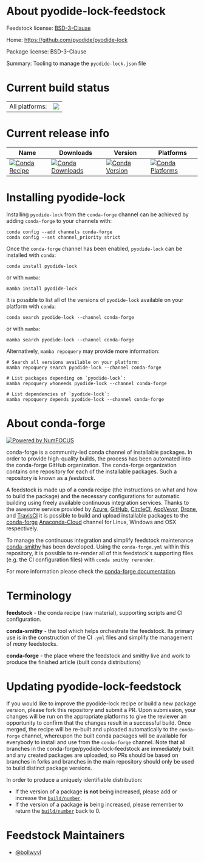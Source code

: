 About pyodide-lock-feedstock
============================

Feedstock license: [BSD-3-Clause](https://github.com/conda-forge/pyodide-lock-feedstock/blob/main/LICENSE.txt)

Home: https://github.com/pyodide/pyodide-lock

Package license: BSD-3-Clause

Summary: Tooling to manage the `pyodide-lock.json` file

Current build status
====================


<table><tr><td>All platforms:</td>
    <td>
      <a href="https://dev.azure.com/conda-forge/feedstock-builds/_build/latest?definitionId=20343&branchName=main">
        <img src="https://dev.azure.com/conda-forge/feedstock-builds/_apis/build/status/pyodide-lock-feedstock?branchName=main">
      </a>
    </td>
  </tr>
</table>

Current release info
====================

| Name | Downloads | Version | Platforms |
| --- | --- | --- | --- |
| [![Conda Recipe](https://img.shields.io/badge/recipe-pyodide--lock-green.svg)](https://anaconda.org/conda-forge/pyodide-lock) | [![Conda Downloads](https://img.shields.io/conda/dn/conda-forge/pyodide-lock.svg)](https://anaconda.org/conda-forge/pyodide-lock) | [![Conda Version](https://img.shields.io/conda/vn/conda-forge/pyodide-lock.svg)](https://anaconda.org/conda-forge/pyodide-lock) | [![Conda Platforms](https://img.shields.io/conda/pn/conda-forge/pyodide-lock.svg)](https://anaconda.org/conda-forge/pyodide-lock) |

Installing pyodide-lock
=======================

Installing `pyodide-lock` from the `conda-forge` channel can be achieved by adding `conda-forge` to your channels with:

```
conda config --add channels conda-forge
conda config --set channel_priority strict
```

Once the `conda-forge` channel has been enabled, `pyodide-lock` can be installed with `conda`:

```
conda install pyodide-lock
```

or with `mamba`:

```
mamba install pyodide-lock
```

It is possible to list all of the versions of `pyodide-lock` available on your platform with `conda`:

```
conda search pyodide-lock --channel conda-forge
```

or with `mamba`:

```
mamba search pyodide-lock --channel conda-forge
```

Alternatively, `mamba repoquery` may provide more information:

```
# Search all versions available on your platform:
mamba repoquery search pyodide-lock --channel conda-forge

# List packages depending on `pyodide-lock`:
mamba repoquery whoneeds pyodide-lock --channel conda-forge

# List dependencies of `pyodide-lock`:
mamba repoquery depends pyodide-lock --channel conda-forge
```


About conda-forge
=================

[![Powered by
NumFOCUS](https://img.shields.io/badge/powered%20by-NumFOCUS-orange.svg?style=flat&colorA=E1523D&colorB=007D8A)](https://numfocus.org)

conda-forge is a community-led conda channel of installable packages.
In order to provide high-quality builds, the process has been automated into the
conda-forge GitHub organization. The conda-forge organization contains one repository
for each of the installable packages. Such a repository is known as a *feedstock*.

A feedstock is made up of a conda recipe (the instructions on what and how to build
the package) and the necessary configurations for automatic building using freely
available continuous integration services. Thanks to the awesome service provided by
[Azure](https://azure.microsoft.com/en-us/services/devops/), [GitHub](https://github.com/),
[CircleCI](https://circleci.com/), [AppVeyor](https://www.appveyor.com/),
[Drone](https://cloud.drone.io/welcome), and [TravisCI](https://travis-ci.com/)
it is possible to build and upload installable packages to the
[conda-forge](https://anaconda.org/conda-forge) [Anaconda-Cloud](https://anaconda.org/)
channel for Linux, Windows and OSX respectively.

To manage the continuous integration and simplify feedstock maintenance
[conda-smithy](https://github.com/conda-forge/conda-smithy) has been developed.
Using the ``conda-forge.yml`` within this repository, it is possible to re-render all of
this feedstock's supporting files (e.g. the CI configuration files) with ``conda smithy rerender``.

For more information please check the [conda-forge documentation](https://conda-forge.org/docs/).

Terminology
===========

**feedstock** - the conda recipe (raw material), supporting scripts and CI configuration.

**conda-smithy** - the tool which helps orchestrate the feedstock.
                   Its primary use is in the construction of the CI ``.yml`` files
                   and simplify the management of *many* feedstocks.

**conda-forge** - the place where the feedstock and smithy live and work to
                  produce the finished article (built conda distributions)


Updating pyodide-lock-feedstock
===============================

If you would like to improve the pyodide-lock recipe or build a new
package version, please fork this repository and submit a PR. Upon submission,
your changes will be run on the appropriate platforms to give the reviewer an
opportunity to confirm that the changes result in a successful build. Once
merged, the recipe will be re-built and uploaded automatically to the
`conda-forge` channel, whereupon the built conda packages will be available for
everybody to install and use from the `conda-forge` channel.
Note that all branches in the conda-forge/pyodide-lock-feedstock are
immediately built and any created packages are uploaded, so PRs should be based
on branches in forks and branches in the main repository should only be used to
build distinct package versions.

In order to produce a uniquely identifiable distribution:
 * If the version of a package **is not** being increased, please add or increase
   the [``build/number``](https://docs.conda.io/projects/conda-build/en/latest/resources/define-metadata.html#build-number-and-string).
 * If the version of a package **is** being increased, please remember to return
   the [``build/number``](https://docs.conda.io/projects/conda-build/en/latest/resources/define-metadata.html#build-number-and-string)
   back to 0.

Feedstock Maintainers
=====================

* [@bollwyvl](https://github.com/bollwyvl/)

